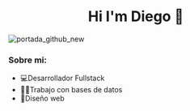<div align="center">
  <h1 align="center">Hi I'm Diego 👋</h1>
</div>

![portada_github_new](https://github.com/sierrita2000/sierrita2000/assets/148255821/36bac260-299c-404e-91c7-47c912ac5b01)


<h3>Sobre mi:</h3>
<ul>
  <li>💻Desarrollador Fullstack</li>
  <li>👩‍💻Trabajo con bases de datos</li>
  <li>🎨Diseño web</li>
</ul>
